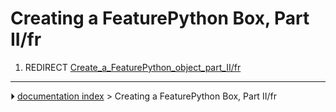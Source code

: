# Creating a FeaturePython Box, Part II/fr
1.  REDIRECT [Create_a_FeaturePython_object_part_II/fr](Create_a_FeaturePython_object_part_II/fr.md)



---
⏵ [documentation index](../README.md) > Creating a FeaturePython Box, Part II/fr
